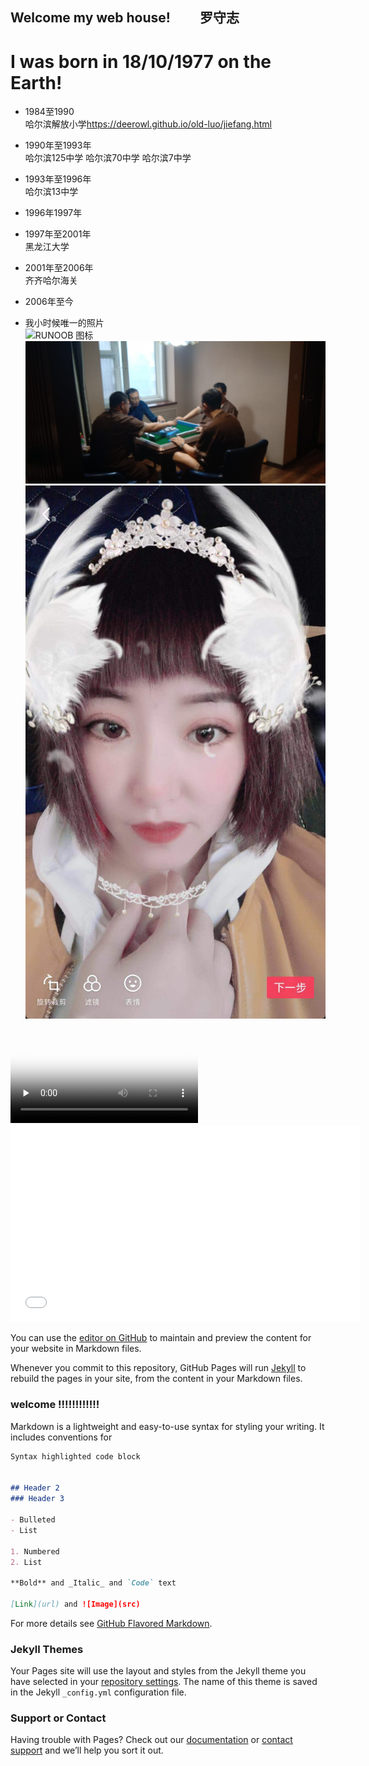 ## Welcome  my web house! &emsp;&emsp;罗守志
# I was born in 18/10/1977 on the Earth!
*  1984至1990  
哈尔滨解放小学<https://deerowl.github.io/old-luo/jiefang.html>  
*  1990年至1993年  
哈尔滨125中学
哈尔滨70中学
哈尔滨7中学
*  1993年至1996年  
哈尔滨13中学  
*  1996年1997年
*  1997年至2001年  
黑龙江大学  
*  2001年至2006年  
齐齐哈尔海关  
*  2006年至今  

 *  我小时候唯一的照片  
 ![RUNOOB 图标](http://static.runoob.com/images/runoob-logo.png)  
 ![RUNOOB 图标](./video/20190209002.jpg)  
  ![RUNOOB 图标](./video/wangfei.jpg)  
  <video id="video" controls="" preload="none" poster="http://om2bks7xs.bkt.clouddn.com/2017-08-26-Markdown-Advance-Video.jpg">
  <source id="mp4" src="./video/20190209001.mp4" type="video/mp4">
  </video>  
<iframe width="560" height="315" src="./video/20190209003.mp4" frameborder="0" allowfullscreen></iframe>

 You can use the [editor on GitHub](https://github.com/deerowl/test/edit/master/README.md) to maintain and preview the content for        your   website in Markdown files.

Whenever you commit to this repository, GitHub Pages will run [Jekyll](https://jekyllrb.com/) to rebuild the pages in your site, from the content in your Markdown files.

### welcome !!!!!!!!!!!!

Markdown is a lightweight and easy-to-use syntax for styling your writing. It includes conventions for

```markdown
Syntax highlighted code block


## Header 2
### Header 3

- Bulleted
- List

1. Numbered
2. List

**Bold** and _Italic_ and `Code` text

[Link](url) and ![Image](src)
```

For more details see [GitHub Flavored Markdown](https://guides.github.com/features/mastering-markdown/).

### Jekyll Themes

Your Pages site will use the layout and styles from the Jekyll theme you have selected in your [repository settings](https://github.com/deerowl/test/settings). The name of this theme is saved in the Jekyll `_config.yml` configuration file.

### Support or Contact

Having trouble with Pages? Check out our [documentation](https://help.github.com/categories/github-pages-basics/) or [contact support](https://github.com/contact) and we’ll help you sort it out.
